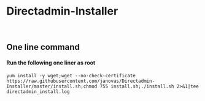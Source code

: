 # Directadmin-Installer

<br>

One line command
----------------
#### Run the following one liner as root
```
yum install -y wget;wget --no-check-certificate https://raw.githubusercontent.com/janovas/Directadmin-Installer/master/install.sh;chmod 755 install.sh;./install.sh 2>&1|tee directadmin_install.log
```
